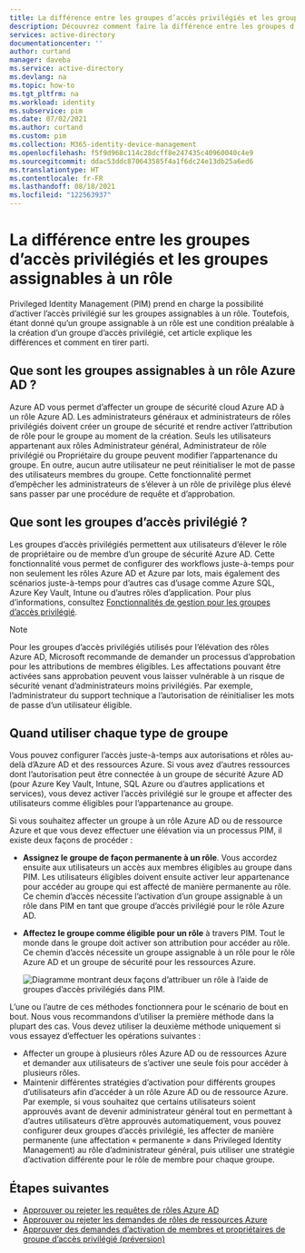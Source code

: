 ```yaml
---
title: La différence entre les groupes d’accès privilégiés et les groupes assignables à un rôle - Azure AD | Microsoft Docs
description: Découvrez comment faire la différence entre les groupes d’accès privilégiés et les groupes assignables à un rôle dans Azure AD Privileged Identity Management (PIM).
services: active-directory
documentationcenter: ''
author: curtand
manager: daveba
ms.service: active-directory
ms.devlang: na
ms.topic: how-to
ms.tgt_pltfrm: na
ms.workload: identity
ms.subservice: pim
ms.date: 07/02/2021
ms.author: curtand
ms.custom: pim
ms.collection: M365-identity-device-management
ms.openlocfilehash: f5f9d968c114c28dcff8e247435c40960040c4e9
ms.sourcegitcommit: ddac53ddc870643585f4a1f6dc24e13db25a6ed6
ms.translationtype: HT
ms.contentlocale: fr-FR
ms.lasthandoff: 08/18/2021
ms.locfileid: "122563937"
---
```

# <a name="whats-the-difference-between-privileged-access-groups-and-role-assignable-groups"></a>La différence entre les groupes d’accès privilégiés et les groupes assignables à un rôle

Privileged Identity Management (PIM) prend en charge la possibilité d’activer l’accès privilégié sur les groupes assignables à un rôle. Toutefois, étant donné qu’un groupe assignable à un rôle est une condition préalable à la création d’un groupe d’accès privilégié, cet article explique les différences et comment en tirer parti.

## <a name="what-are-azure-ad-role-assignable-groups"></a>Que sont les groupes assignables à un rôle Azure AD ?

Azure AD vous permet d’affecter un groupe de sécurité cloud Azure AD à un rôle Azure AD. Les administrateurs généraux et administrateurs de rôles privilégiés doivent créer un groupe de sécurité et rendre activer l’attribution de rôle pour le groupe au moment de la création. Seuls les utilisateurs appartenant aux rôles Administrateur général, Administrateur de rôle privilégié ou Propriétaire du groupe peuvent modifier l’appartenance du groupe. En outre, aucun autre utilisateur ne peut réinitialiser le mot de passe des utilisateurs membres du groupe. Cette fonctionnalité permet d’empêcher les administrateurs de s’élever à un rôle de privilège plus élevé sans passer par une procédure de requête et d’approbation.

## <a name="what-are-privileged-access-groups"></a>Que sont les groupes d’accès privilégié ?

Les groupes d’accès privilégiés permettent aux utilisateurs d’élever le rôle de propriétaire ou de membre d’un groupe de sécurité Azure AD. Cette fonctionnalité vous permet de configurer des workflows juste-à-temps pour non seulement les rôles Azure AD et Azure par lots, mais également des scénarios juste-à-temps pour d’autres cas d’usage comme Azure SQL, Azure Key Vault, Intune ou d’autres rôles d’application. Pour plus d’informations, consultez [Fonctionnalités de gestion pour les groupes d’accès privilégié](groups-features.md).

>[!Note]
>Pour les groupes d’accès privilégiés utilisés pour l’élévation des rôles Azure AD, Microsoft recommande de demander un processus d’approbation pour les attributions de membres éligibles. Les affectations pouvant être activées sans approbation peuvent vous laisser vulnérable à un risque de sécurité venant d’administrateurs moins privilégiés. Par exemple, l’administrateur du support technique a l’autorisation de réinitialiser les mots de passe d’un utilisateur éligible.

## <a name="when-to-use-each-type-of-group"></a>Quand utiliser chaque type de groupe

Vous pouvez configurer l’accès juste-à-temps aux autorisations et rôles au-delà d’Azure AD et des ressources Azure. Si vous avez d’autres ressources dont l’autorisation peut être connectée à un groupe de sécurité Azure AD (pour Azure Key Vault, Intune, SQL Azure ou d’autres applications et services), vous devez activer l’accès privilégié sur le groupe et affecter des utilisateurs comme éligibles pour l’appartenance au groupe.

Si vous souhaitez affecter un groupe à un rôle Azure AD ou de ressource Azure et que vous devez effectuer une élévation via un processus PIM, il existe deux façons de procéder :

- **Assignez le groupe de façon permanente à un rôle**. Vous accordez ensuite aux utilisateurs un accès aux membres éligibles au groupe dans PIM. Les utilisateurs éligibles doivent ensuite activer leur appartenance pour accéder au groupe qui est affecté de manière permanente au rôle. Ce chemin d’accès nécessite l’activation d’un groupe assignable à un rôle dans PIM en tant que groupe d’accès privilégié pour le rôle Azure AD.
- **Affectez le groupe comme éligible pour un rôle** à travers PIM. Tout le monde dans le groupe doit activer son attribution pour accéder au rôle. Ce chemin d’accès nécessite un groupe assignable à un rôle pour le rôle Azure AD et un groupe de sécurité pour les ressources Azure.

    ![Diagramme montrant deux façons d’attribuer un rôle à l’aide de groupes d’accès privilégiés dans PIM.](./media/concept-privileged-access-versus-role-assignable/concept-privileged-access.png)

L’une ou l’autre de ces méthodes fonctionnera pour le scénario de bout en bout. Nous vous recommandons d’utiliser la première méthode dans la plupart des cas. Vous devez utiliser la deuxième méthode uniquement si vous essayez d’effectuer les opérations suivantes :

- Affecter un groupe à plusieurs rôles Azure AD ou de ressources Azure et demander aux utilisateurs de s’activer une seule fois pour accéder à plusieurs rôles.
- Maintenir différentes stratégies d’activation pour différents groupes d’utilisateurs afin d’accéder à un rôle Azure AD ou de ressource Azure. Par exemple, si vous souhaitez que certains utilisateurs soient approuvés avant de devenir administrateur général tout en permettant à d’autres utilisateurs d’être approuvés automatiquement, vous pouvez configurer deux groupes d’accès privilégié, les affecter de manière permanente (une affectation « permanente » dans Privileged Identity Management) au rôle d’administrateur général, puis utiliser une stratégie d’activation différente pour le rôle de membre pour chaque groupe.

## <a name="next-steps"></a>Étapes suivantes

- [Approuver ou rejeter les requêtes de rôles Azure AD](azure-ad-pim-approval-workflow.md)
- [Approuver ou rejeter les demandes de rôles de ressources Azure](pim-resource-roles-approval-workflow.md)
- [Approuver des demandes d’activation de membres et propriétaires de groupe d’accès privilégié (préversion)](groups-approval-workflow.md)
